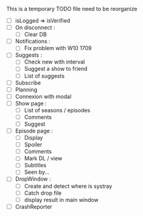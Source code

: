 This is a temporary TODO file need to be reorganize

- [ ] isLogged => isVerified
- [ ] On disconnect :
  - [ ] Clear DB
- [ ] Notifications :
  - [ ] Fix problem with W10 1709
- [ ] Suggests :
  - [ ] Check new with interval
  - [ ] Suggest a show to friend
  - [ ] List of suggests
- [ ] Subscribe
- [ ] Planning
- [ ] Connexion with modal
- [ ] Show page :
  - [ ] List of seasons / episodes
  - [ ] Comments
  - [ ] Suggest
- [ ] Episode page :
  - [ ] Display
  - [ ] Spoiler
  - [ ] Comments
  - [ ] Mark DL / view
  - [ ] Subtitles
  - [ ] Seen by...
- [ ] DropWindow :
  - [ ] Create and detect where is systray
  - [ ] Catch drop file
  - [ ] display result in main window
- [ ] CrashReporter
